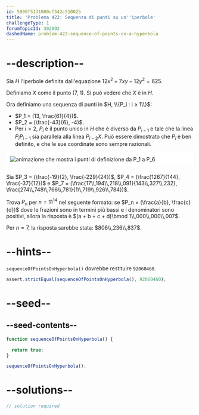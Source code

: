 ```yaml
---
id: 5900f5131000cf542c510025
title: 'Problema 422: Sequenza di punti su un''iperbole'
challengeType: 1
forumTopicId: 302092
dashedName: problem-422-sequence-of-points-on-a-hyperbola
---
```


# --description--

Sia $H$ l'iperbole definita dall'equazione $12x^2 + 7xy - 12y^2 = 625$.

Definiamo $X$ come il punto (7, 1). Si può vedere che $X$ è in $H$.

Ora definiamo una sequenza di punti in $H, \\{P_i : i ≥ 1\\}$:

- $P_1 = (13, \frac{61}{4})$.
- $P_2 = (\frac{-43}{6}, -4)$.
- Per $i > 2$, $P_i$ è il punto unico in $H$ che è diverso da $P_{i - 1}$ e tale che la linea $P_iP_{i - 1}$ sia parallela alla linea $P_{i - 2}X$. Può essere dimostrato che $P_i$ è ben definito, e che le sue coordinate sono sempre razionali.

<img alt="animazione che mostra i punti di definizione da P_1 a P_6" src="https://cdn.freecodecamp.org/curriculum/project-euler/sequence-of-points-on-a-hyperbola.gif" style="background-color: white; padding: 10px; display: block; margin-right: auto; margin-left: auto; margin-bottom: 1.2rem;" />

Sia $P_3 = (\frac{-19}{2}, \frac{-229}{24})$, $P_4 = (\frac{1267}{144}, \frac{-37}{12})$ e $P_7 = (\frac{17\\,194\\,218\\,091}{143\\,327\\,232}, \frac{274\\,748\\,766\\,781}{1\\,719\\,926\\,784})$.

Trova $P_n$ per $n = {11}^{14}$ nel seguente formato: se $P_n = (\frac{a}{b}, \frac{c}{d})$ dove le frazioni sono in termini più bassi e i denominatori sono positivi, allora la risposta è $(a + b + c + d)\bmod 1\\,000\\,000\\,007$.

Per $n = 7$, la risposta sarebbe stata: $806\\,236\\,837$.

# --hints--

`sequenceOfPointsOnHyperbola()` dovrebbe restituire `92060460`.

```js
assert.strictEqual(sequenceOfPointsOnHyperbola(), 92060460);
```

# --seed--

## --seed-contents--

```js
function sequenceOfPointsOnHyperbola() {

  return true;
}

sequenceOfPointsOnHyperbola();
```

# --solutions--

```js
// solution required
```
